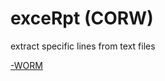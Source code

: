 # exceRpt (CORW)
extract specific lines from text files

[-WORM](https://github.com/dmparrishphd/exceRpt-WORM)
